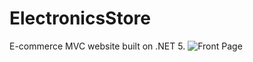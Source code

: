 # ElectronicsStore
E-commerce MVC website built on .NET 5.
![Front Page](https://i.imgur.com/dkqu6yf.png)
